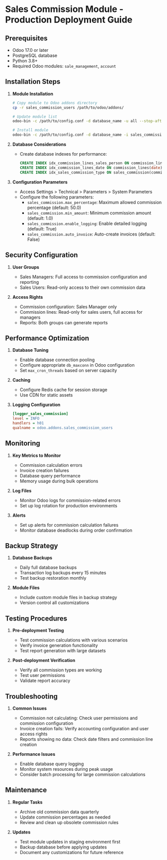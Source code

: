 # Sales Commission Module - Production Deployment Guide

## Prerequisites

- Odoo 17.0 or later
- PostgreSQL database
- Python 3.8+
- Required Odoo modules: `sale_management`, `account`

## Installation Steps

1. **Module Installation**
   ```bash
   # Copy module to Odoo addons directory
   cp -r sales_commission_users /path/to/odoo/addons/

   # Update module list
   odoo-bin -c /path/to/config.conf -d database_name -u all --stop-after-init

   # Install module
   odoo-bin -c /path/to/config.conf -d database_name -i sales_commission_users
   ```

2. **Database Considerations**
   - Create database indexes for performance:
     ```sql
     CREATE INDEX idx_commission_lines_sales_person ON commission_lines(sales_person_id);
     CREATE INDEX idx_commission_lines_date ON commission_lines(date);
     CREATE INDEX idx_sales_commission_type ON sales_commission(commission_type);
     ```

3. **Configuration Parameters**
   - Access Settings > Technical > Parameters > System Parameters
   - Configure the following parameters:
     - `sales_commission.max_percentage`: Maximum allowed commission percentage (default: 50.0)
     - `sales_commission.min_amount`: Minimum commission amount (default: 1.0)
     - `sales_commission.enable_logging`: Enable detailed logging (default: True)
     - `sales_commission.auto_invoice`: Auto-create invoices (default: False)

## Security Configuration

1. **User Groups**
   - Sales Managers: Full access to commission configuration and reporting
   - Sales Users: Read-only access to their own commission data

2. **Access Rights**
   - Commission configuration: Sales Manager only
   - Commission lines: Read-only for sales users, full access for managers
   - Reports: Both groups can generate reports

## Performance Optimization

1. **Database Tuning**
   - Enable database connection pooling
   - Configure appropriate `db_maxconn` in Odoo configuration
   - Set `max_cron_threads` based on server capacity

2. **Caching**
   - Configure Redis cache for session storage
   - Use CDN for static assets

3. **Logging Configuration**
   ```ini
   [logger_sales_commission]
   level = INFO
   handlers = h01
   qualname = odoo.addons.sales_commission_users
   ```

## Monitoring

1. **Key Metrics to Monitor**
   - Commission calculation errors
   - Invoice creation failures
   - Database query performance
   - Memory usage during bulk operations

2. **Log Files**
   - Monitor Odoo logs for commission-related errors
   - Set up log rotation for production environments

3. **Alerts**
   - Set up alerts for commission calculation failures
   - Monitor database deadlocks during order confirmation

## Backup Strategy

1. **Database Backups**
   - Daily full database backups
   - Transaction log backups every 15 minutes
   - Test backup restoration monthly

2. **Module Files**
   - Include custom module files in backup strategy
   - Version control all customizations

## Testing Procedures

1. **Pre-deployment Testing**
   - Test commission calculations with various scenarios
   - Verify invoice generation functionality
   - Test report generation with large datasets

2. **Post-deployment Verification**
   - Verify all commission types are working
   - Test user permissions
   - Validate report accuracy

## Troubleshooting

1. **Common Issues**
   - Commission not calculating: Check user permissions and commission configuration
   - Invoice creation fails: Verify accounting configuration and user access rights
   - Reports showing no data: Check date filters and commission line creation

2. **Performance Issues**
   - Enable database query logging
   - Monitor system resources during peak usage
   - Consider batch processing for large commission calculations

## Maintenance

1. **Regular Tasks**
   - Archive old commission data quarterly
   - Update commission percentages as needed
   - Review and clean up obsolete commission rules

2. **Updates**
   - Test module updates in staging environment first
   - Backup database before applying updates
   - Document any customizations for future reference